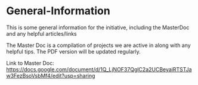 # General-Information
This is some general information for the initiative, including the MasterDoc and any helpful articles/links

The Master Doc is a compilation of projects we are active in along with any helpful tips. The PDF version will be updated regularly.

Link to Master Doc: https://docs.google.com/document/d/1Q_LjNOF37QglC2a2UCBeyaiRTSTJaw3FezBsoVsbMf4/edit?usp=sharing
